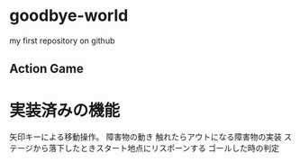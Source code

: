 # goodbye-world
my first repository on github


## Action Game
# 実装済みの機能
矢印キーによる移動操作。
障害物の動き
触れたらアウトになる障害物の実装
ステージから落下したときスタート地点にリスポーンする
ゴールした時の判定
